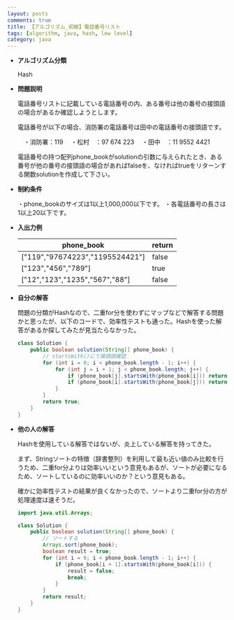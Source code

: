 ```yaml
---
layout: posts
comments: true
title: 【アルゴリズム_初級】電話番号リスト
tags: [algorithm, java, hash, low level]
category: java
---
```


* **アルゴリズム分類**

  Hash

* **問題説明**

  電話番号リストに記載している電話番号の内、ある番号は他の番号の接頭語の場合があるか確認しようとします。

  電話番号が以下の場合、消防署の電話番号は田中の電話番号の接頭語です。

  　・消防署：119
  　・松村　：97 674 223
  　・田中　：11 9552 4421

  電話番号の持つ配列phone_bookがsolutionの引数に与えられたとき、ある番号が他の番号の接頭語の場合があればfalseを、なければtrueをリターンする関数solutionを作成して下さい。

* **制約条件**

  ・phone_bookのサイズは1以上1,000,000以下です。
  ・各電話番号の長さは1以上20以下です。

* **入出力例**

  | phone_book                    | return |
  | ----------------------------- | ------ |
  | ["119","97674223","1195524421"]         | false  |
  | ["123","456","789"]         | true  |
  | ["12","123","1235","567","88"]         | false  |

* **自分の解答**

  問題の分類がHashなので、二重for分を使わずにマップなどで解答する問題かと思ったが、以下のコードで、効率性テストも通った。Hashを使った解答があるか探してみたが見当たらなかった。
  
  ```java
  class Solution {
      public boolean solution(String[] phone_book) {
          // startsWith()にて接頭語確認
          for (int i = 0; i < phone_book.length - 1; i++) {
              for (int j = i + 1; j < phone_book.length; j++) {
                  if (phone_book[j].startsWith(phone_book[i])) return false;
                  if (phone_book[i].startsWith(phone_book[j])) return false;
              }
          }
          return true;
      }
  }
  ```

* **他の人の解答**

  Hashを使用している解答ではないが、炎上している解答を持ってきた。

  まず、Stringソートの特徴（辞書整列）を利用して最も近い値のみ比較を行うため、二重for分よりは効率いいという意見もあるが、ソートが必要になるため、ソートしているのに効率いいのか？という意見もある。

  確かに効率性テストの結果が良くなかったので、ソートより二重for分の方が処理速度は速そうだ。
  
  ```java
  import java.util.Arrays;
  
  class Solution {
      public boolean solution(String[] phone_book) {
          // ソートする
          Arrays.sort(phone_book);
          boolean result = true;
          for (int i = 0; i < phone_book.length - 1; i++) {
              if (phone_book[i + 1].startsWith(phone_book[i])) {
                  result = false;
                  break;
              }
          }
          return result;
      }
  }
  ```
